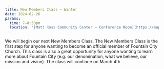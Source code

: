 ```yaml
---
title: New Members Class — Winter
date: 2024-02-26
params:
  time: 7–8:30pm
  location: "[Matt Ross Community Center – Conference Room](https://maps.app.goo.gl/dcMQEWTgLi7N2AN5A)"
---
```


We will begin our next New Members Class. The New Members Class is the first step for anyone wanting to become an official member of Fountain City Church. This class is also a great opportunity for anyone wanting to learn more about Fountain City (e.g. our denomination, what we believe, our mission and vision). The class will continue on March 4th.

<!--more-->

